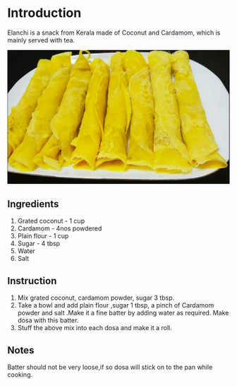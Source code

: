 # Introduction

Elanchi is a snack from Kerala made of Coconut and Cardamom, which is mainly served with tea.

![Elanchi](elanchi.jpg)

## Ingredients

1. Grated coconut - 1 cup
2. Cardamom       - 4nos powdered
3. Plain flour    - 1 cup
4. Sugar          - 4 tbsp
5. Water        
6. Salt  

## Instruction

1. Mix grated coconut, cardamom powder, sugar 3 tbsp.
2. Take a bowl and add plain flour ,sugar 1 tbsp, a pinch of Cardamom powder and salt .Make it a fine batter by adding water as required. Make dosa with this batter.
3. Stuff the above mix into each dosa and make it a roll.

## Notes

Batter should not be very loose,if so dosa will stick on to the pan while cooking.
